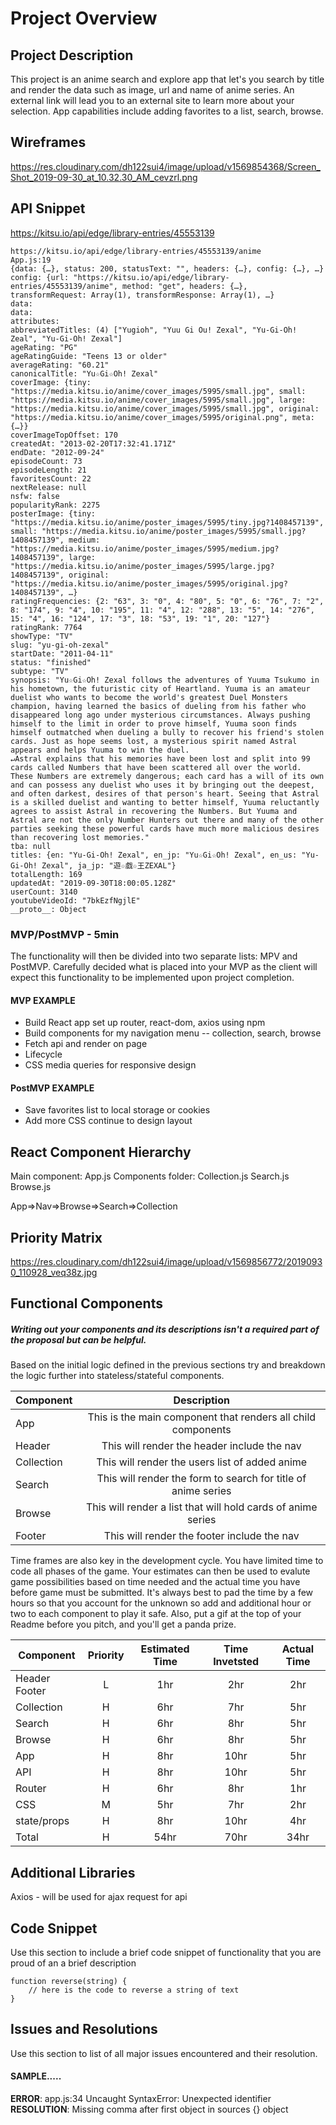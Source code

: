 # Project Overview

## Project Description

This project is an anime search and explore app that let's you search by title and render the data such as image, url and name of anime series. An external link will lead you to an external site to learn more about your selection. App capabilities include adding favorites to a list, search, browse.

## Wireframes

https://res.cloudinary.com/dh122sui4/image/upload/v1569854368/Screen_Shot_2019-09-30_at_10.32.30_AM_cevzrl.png

## API Snippet
https://kitsu.io/api/edge/library-entries/45553139
```
https://kitsu.io/api/edge/library-entries/45553139/anime
App.js:19 
{data: {…}, status: 200, statusText: "", headers: {…}, config: {…}, …}
config: {url: "https://kitsu.io/api/edge/library-entries/45553139/anime", method: "get", headers: {…}, transformRequest: Array(1), transformResponse: Array(1), …}
data:
data:
attributes:
abbreviatedTitles: (4) ["Yugioh", "Yuu Gi Ou! Zexal", "Yu-Gi-Oh! Zeal", "Yu-Gi-Oh! Zexal"]
ageRating: "PG"
ageRatingGuide: "Teens 13 or older"
averageRating: "60.21"
canonicalTitle: "Yu☆Gi☆Oh! Zexal"
coverImage: {tiny: "https://media.kitsu.io/anime/cover_images/5995/small.jpg", small: "https://media.kitsu.io/anime/cover_images/5995/small.jpg", large: "https://media.kitsu.io/anime/cover_images/5995/small.jpg", original: "https://media.kitsu.io/anime/cover_images/5995/original.png", meta: {…}}
coverImageTopOffset: 170
createdAt: "2013-02-20T17:32:41.171Z"
endDate: "2012-09-24"
episodeCount: 73
episodeLength: 21
favoritesCount: 22
nextRelease: null
nsfw: false
popularityRank: 2275
posterImage: {tiny: "https://media.kitsu.io/anime/poster_images/5995/tiny.jpg?1408457139", small: "https://media.kitsu.io/anime/poster_images/5995/small.jpg?1408457139", medium: "https://media.kitsu.io/anime/poster_images/5995/medium.jpg?1408457139", large: "https://media.kitsu.io/anime/poster_images/5995/large.jpg?1408457139", original: "https://media.kitsu.io/anime/poster_images/5995/original.jpg?1408457139", …}
ratingFrequencies: {2: "63", 3: "0", 4: "80", 5: "0", 6: "76", 7: "2", 8: "174", 9: "4", 10: "195", 11: "4", 12: "288", 13: "5", 14: "276", 15: "4", 16: "124", 17: "3", 18: "53", 19: "1", 20: "127"}
ratingRank: 7764
showType: "TV"
slug: "yu-gi-oh-zexal"
startDate: "2011-04-11"
status: "finished"
subtype: "TV"
synopsis: "Yu☆Gi☆Oh! Zexal follows the adventures of Yuuma Tsukumo in his hometown, the futuristic city of Heartland. Yuuma is an amateur duelist who wants to become the world's greatest Duel Monsters champion, having learned the basics of dueling from his father who disappeared long ago under mysterious circumstances. Always pushing himself to the limit in order to prove himself, Yuuma soon finds himself outmatched when dueling a bully to recover his friend's stolen cards. Just as hope seems lost, a mysterious spirit named Astral appears and helps Yuuma to win the duel.
↵Astral explains that his memories have been lost and split into 99 cards called Numbers that have been scattered all over the world. These Numbers are extremely dangerous; each card has a will of its own and can possess any duelist who uses it by bringing out the deepest, and often darkest, desires of that person's heart. Seeing that Astral is a skilled duelist and wanting to better himself, Yuuma reluctantly agrees to assist Astral in recovering the Numbers. But Yuuma and Astral are not the only Number Hunters out there and many of the other parties seeking these powerful cards have much more malicious desires than recovering lost memories."
tba: null
titles: {en: "Yu-Gi-Oh! Zexal", en_jp: "Yu☆Gi☆Oh! Zexal", en_us: "Yu-Gi-Oh! Zexal", ja_jp: "遊☆戯☆王ZEXAL"}
totalLength: 169
updatedAt: "2019-09-30T18:00:05.128Z"
userCount: 3140
youtubeVideoId: "7bkEzfNgjlE"
__proto__: Object
```

### MVP/PostMVP - 5min

The functionality will then be divided into two separate lists: MPV and PostMVP.  Carefully decided what is placed into your MVP as the client will expect this functionality to be implemented upon project completion.  

#### MVP EXAMPLE
- Build React app set up router, react-dom, axios using npm
- Build components for my navigation menu -- collection, search, browse
- Fetch api and render on page
- Lifecycle 
- CSS media queries for responsive design

#### PostMVP EXAMPLE

- Save favorites list to local storage or cookies
- Add more CSS continue to design layout

## React Component Hierarchy
Main component: App.js
Components folder:
Collection.js
Search.js
Browse.js

App=>Nav=>Browse=>Search=>Collection

## Priority Matrix

https://res.cloudinary.com/dh122sui4/image/upload/v1569856772/20190930_110928_veq38z.jpg

## Functional Components
##### Writing out your components and its descriptions isn't a required part of the proposal but can be helpful.

Based on the initial logic defined in the previous sections try and breakdown the logic further into stateless/stateful components. 

| Component     |                       Description                             | 
|      ---      |                       :---:                                   |  
| App           | This is the main component that renders all child components  |
| Header        | This will render the header include the nav                   | 
| Collection    | This will render the users list of added anime                |
| Search        | This will render the form to search for title of anime series |
| Browse        | This will render a list that will hold cards of anime series  |
| Footer        | This will render the footer include the nav                   | 


Time frames are also key in the development cycle.  You have limited time to code all phases of the game.  Your estimates can then be used to evalute game possibilities based on time needed and the actual time you have before game must be submitted. It's always best to pad the time by a few hours so that you account for the unknown so add and additional hour or two to each component to play it safe. Also, put a gif at the top of your Readme before you pitch, and you'll get a panda prize.

| Component | Priority | Estimated Time | Time Invetsted | Actual Time |
| --- | :---: |  :---: | :---: | :---: |
|Header Footer|    L   | 1hr   | 2hr   | 	2hr
|  Collection |    H   | 6hr   | 7hr   | 	5hr
|  Search     |    H   | 6hr   | 8hr   |	5hr
|  Browse     |    H   | 6hr   | 8hr   |	5hr
|   App       |    H   | 8hr   | 10hr  | 	5hr
|   API       |    H   | 8hr   | 10hr  |	5hr
|  Router     |    H   | 6hr   | 8hr   |	1hr
|  CSS        |    M   | 5hr   | 7hr   |	2hr
| state/props |    H   | 8hr   | 10hr  |	4hr
| Total       |    H   | 54hr  | 70hr  | 	34hr


## Additional Libraries
Axios - will be used for ajax request for api

## Code Snippet

Use this section to include a brief code snippet of functionality that you are proud of an a brief description  

```
function reverse(string) {
	// here is the code to reverse a string of text
}
```

## Issues and Resolutions
 Use this section to list of all major issues encountered and their resolution.

#### SAMPLE.....
**ERROR**: app.js:34 Uncaught SyntaxError: Unexpected identifier                                
**RESOLUTION**: Missing comma after first object in sources {} object